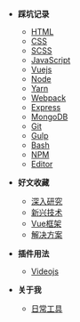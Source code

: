 - **踩坑记录**

  - [HTML](docs/html.md)
  - [CSS](docs/css.md)
  - [SCSS](./docs/scss.md)
  - [JavaScript](docs/javascript.md)
  - [Vuejs](docs/vue.md)
  - [Node](docs/node.md)
  - [Yarn](docs/yarn.md)
  - [Webpack](docs/webpack.md)
  - [Express](docs/express.md)
  - [MongoDB](docs/mongodb.md)
  - [Git](docs/git.md)
  - [Gulp](docs/gulp.md)
  - [Bash](docs/bash.md)
  - [NPM](docs/npm.md)
  - [Editor](docs/editor.md)
- **好文收藏**

  - [深入研究](articles/study.md)
  - [新兴技术](articles/tech.md)
  - [Vue框架](articles/vue.md)
  - [解决方案](articles/solution.md)
- **插件用法**
  - [Videojs](plugins/videojs.md)
- **关于我**

  - [日常工具](about/tool.md)
